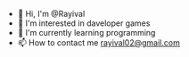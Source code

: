 - 👋 Hi, I'm @Rayival
- 👀 I'm interested in daveloper games
- 🌱 I'm currently learning programming
- 📫 How to contact me rayival02@gmail.com
